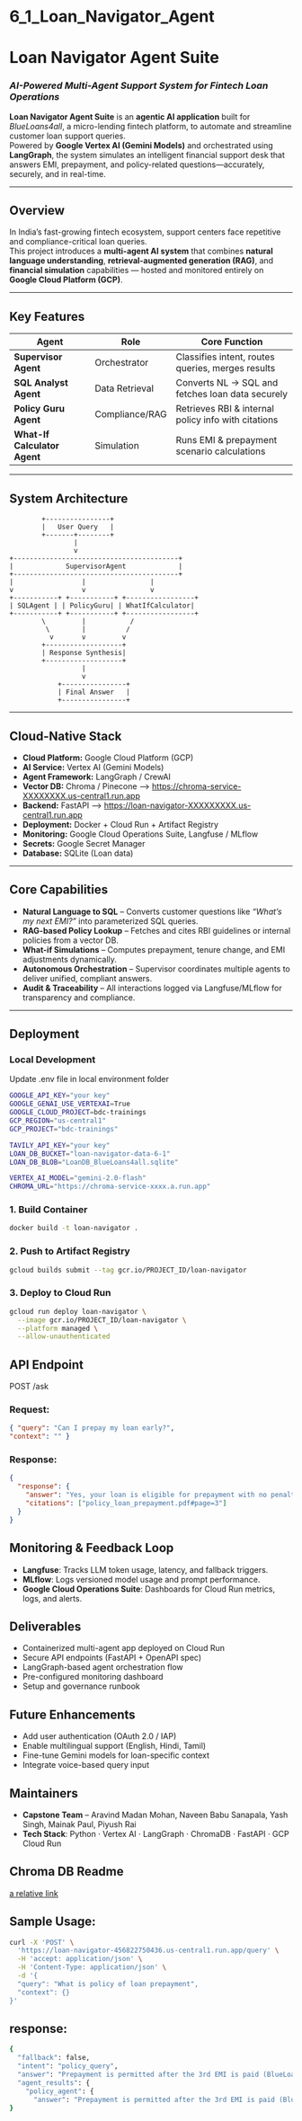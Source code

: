 # 6_1_Loan_Navigator_Agent

# Loan Navigator Agent Suite  
### *AI-Powered Multi-Agent Support System for Fintech Loan Operations*

**Loan Navigator Agent Suite** is an **agentic AI application** built for *BlueLoans4all*, a micro-lending fintech platform, to automate and streamline customer loan support queries.  
Powered by **Google Vertex AI (Gemini Models)** and orchestrated using **LangGraph**, the system simulates an intelligent financial support desk that answers EMI, prepayment, and policy-related questions—accurately, securely, and in real-time.

---
## Overview

In India’s fast-growing fintech ecosystem, support centers face repetitive and compliance-critical loan queries.  
This project introduces a **multi-agent AI system** that combines **natural language understanding**, **retrieval-augmented generation (RAG)**, and **financial simulation** capabilities — hosted and monitored entirely on **Google Cloud Platform (GCP)**.

---

## Key Features

| Agent | Role | Core Function |
|--------|------|----------------|
|**Supervisor Agent** | Orchestrator | Classifies intent, routes queries, merges results |
|**SQL Analyst Agent** | Data Retrieval | Converts NL → SQL and fetches loan data securely |
|**Policy Guru Agent** | Compliance/RAG | Retrieves RBI & internal policy info with citations |
|**What-If Calculator Agent** | Simulation | Runs EMI & prepayment scenario calculations |

---

## System Architecture

            +----------------+
            |   User Query   |
            +-------+--------+
                    |
                    v
    +-----------------------------------------+
    |             SupervisorAgent             |
    +-----------------------------------------+
    |                 |                |
    v                 v                v
    +-----------+ +-----------+ +-----------------+
    | SQLAgent | | PolicyGuru| | WhatIfCalculator|
    +-----------+ +-----------+ +-----------------+
            \         |           /
             \        |          /
              v       v         v
            +-------------------+
            | Response Synthesis|
            +-------------------+
                      |
                      v
                +----------------+
                | Final Answer   |
                +----------------+

---

## Cloud-Native Stack

- **Cloud Platform:** Google Cloud Platform (GCP)  
- **AI Service:** Vertex AI (Gemini Models)  
- **Agent Framework:** LangGraph / CrewAI  
- **Vector DB:** Chroma / Pinecone  --> https://chroma-service-XXXXXXXX.us-central1.run.app
- **Backend:** FastAPI  --> https://loan-navigator-XXXXXXXXX.us-central1.run.app
- **Deployment:** Docker + Cloud Run + Artifact Registry  
- **Monitoring:** Google Cloud Operations Suite, Langfuse / MLflow  
- **Secrets:** Google Secret Manager  
- **Database:** SQLite (Loan data)

---

## Core Capabilities

- **Natural Language to SQL** – Converts customer questions like *“What’s my next EMI?”* into parameterized SQL queries.
- **RAG-based Policy Lookup** – Fetches and cites RBI guidelines or internal policies from a vector DB.
- **What-if Simulations** – Computes prepayment, tenure change, and EMI adjustments dynamically.
- **Autonomous Orchestration** – Supervisor coordinates multiple agents to deliver unified, compliant answers.
- **Audit & Traceability** – All interactions logged via Langfuse/MLflow for transparency and compliance.

---

## Deployment

### Local Development

Update .env file in local environment folder

```bash
GOOGLE_API_KEY="your key"
GOOGLE_GENAI_USE_VERTEXAI=True
GOOGLE_CLOUD_PROJECT=bdc-trainings
GCP_REGION="us-central1"
GCP_PROJECT="bdc-trainings"

TAVILY_API_KEY="your key"
LOAN_DB_BUCKET="loan-navigator-data-6-1"
LOAN_DB_BLOB="LoanDB_BlueLoans4all.sqlite"

VERTEX_AI_MODEL="gemini-2.0-flash"
CHROMA_URL="https://chroma-service-xxxx.a.run.app"
```

### 1. Build Container

```bash
docker build -t loan-navigator .
```

### 2. Push to Artifact Registry

``` bash
gcloud builds submit --tag gcr.io/PROJECT_ID/loan-navigator
```

### 3. Deploy to Cloud Run

``` bash
gcloud run deploy loan-navigator \
  --image gcr.io/PROJECT_ID/loan-navigator \
  --platform managed \
  --allow-unauthenticated
```

## API Endpoint

POST /ask

### Request:

``` json
{ "query": "Can I prepay my loan early?",
"context": "" }
```

### Response:

``` json
{
  "response": {
    "answer": "Yes, your loan is eligible for prepayment with no penalties as per policy 4.3.1.",
    "citations": ["policy_loan_prepayment.pdf#page=3"]
  }
}
```

## Monitoring & Feedback Loop

- **Langfuse**: Tracks LLM token usage, latency, and fallback triggers.
- **MLflow**: Logs versioned model usage and prompt performance.
- **Google Cloud Operations Suite**: Dashboards for Cloud Run metrics, logs, and alerts.

## Deliverables

- Containerized multi-agent app deployed on Cloud Run
- Secure API endpoints (FastAPI + OpenAPI spec)
- LangGraph-based agent orchestration flow
- Pre-configured monitoring dashboard
- Setup and governance runbook

## Future Enhancements

- Add user authentication (OAuth 2.0 / IAP)
- Enable multilingual support (English, Hindi, Tamil)
- Fine-tune Gemini models for loan-specific context
- Integrate voice-based query input

## Maintainers

- **Capstone Team** – Aravind Madan Mohan, Naveen Babu Sanapala, Yash Singh, Mainak Paul, Piyush Rai
- **Tech Stack**: Python · Vertex AI · LangGraph · ChromaDB · FastAPI · GCP Cloud Run

## Chroma DB Readme

[a relative link](chroma_service/README.md)


## Sample Usage:

```bash
curl -X 'POST' \
  'https://loan-navigator-456822750436.us-central1.run.app/query' \
  -H 'accept: application/json' \
  -H 'Content-Type: application/json' \
  -d '{
  "query": "What is policy of loan prepayment",
  "context": {}
}'
```

## response:
```bash
{
  "fallback": false,
  "intent": "policy_query",
  "answer": "Prepayment is permitted after the 3rd EMI is paid (BlueLoans4all Policy Manual - Page 2). There is no prepayment penalty if the amount is under INR25,000 (BlueLoans4all Policy Manual - Page 2). Full pre-closure attracts a 2% foreclosure fee on the outstanding principal (BlueLoans4all Policy Manual - Page 2). A prepayment calculator is available via the customer portal and chatbot (BlueLoans4all Policy Manual - Page 2). For Top-Up loans, there is NIL prepayment fee if repaid after 3 months and before 6 months, and 2% of remaining principal if pre-closed within first 3 months (Top-Up and Upgrade Policy - Section 4).",
  "agent_results": {
    "policy_agent": {
      "answer": "Prepayment is permitted after the 3rd EMI is paid (BlueLoans4all Policy Manual - Page 2). There is no prepayment penalty if the amount is under INR25,000 (BlueLoans4all Policy Manual - Page 2). Full pre-closure attracts a 2% foreclosure fee on the outstanding principal (BlueLoans4all Policy Manual - Page 2). A prepayment calculator is available via the customer portal and chatbot (BlueLoans4all Policy Manual - Page 2). For Top-Up loans, there is NIL prepayment fee if repaid after 3 months and before 6 months, and 2% of remaining principal if pre-closed within first 3 months (Top-Up and Upgrade Policy - Section 4)."}}
}
```